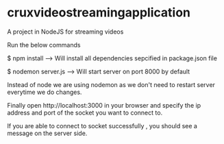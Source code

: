 # cruxvideostreamingapplication
A project in NodeJS for streaming videos

Run the below commands

$ npm install --> Will install all dependencies sepcified in package.json file

$ nodemon server.js --> Will start server on port 8000 by default

Instead of node we are using nodemon as we don't need to restart server everytime we do changes.

Finally open http://localhost:3000 in your browser and specify the ip address and port of the socket you want to connect to.

If you are able to connect to socket successfully , you should see a message on the server side.
